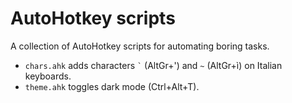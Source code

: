 # AutoHotkey scripts
A collection of AutoHotkey scripts for automating boring tasks.

- `chars.ahk` adds characters `` ` `` (AltGr+') and `~` (AltGr+ì) on Italian keyboards.
- `theme.ahk` toggles dark mode (Ctrl+Alt+T).
